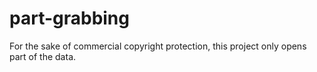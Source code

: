 # part-grabbing

For the sake of commercial copyright protection, this project only opens part of the data.
